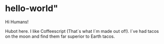 # hello-world"

Hi Humans!

Hubot here. I like Coffeescript (That´s what I´m made out of!).
I´ve had tacos on the moon and find them far superior to Earth tacos.
